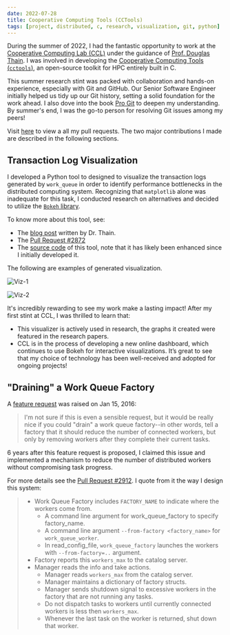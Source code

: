 ```yaml
---
date: 2022-07-28
title: Cooperative Computing Tools (CCTools)
tags: [project, distributed, c, research, visualization, git, python]
---
```


During the summer of 2022, I had the fantastic opportunity to work at the
[Cooperative Computing Lab (CCL)](https://ccl.cse.nd.edu) under the guidance of
[Prof. Douglas Thain](https://engineering.nd.edu/faculty/douglas-thain/). I was
involved in developing the
[Cooperative Computing Tools (`cctools`)](https://github.com/cooperative-computing-lab/cctools),
an open-source toolkit for HPC entirely built in C.

This summer research stint was packed with collaboration and hands-on
experience, especially with Git and GitHub. Our Senior Software Engineer
initially helped us tidy up our Git history, setting a solid foundation for the
work ahead. I also dove into the book [Pro Git](https://git-scm.com/book/en/v2)
to deepen my understanding. By summer's end, I was the go-to person for
resolving Git issues among my peers!

Visit
[here](https://github.com/cooperative-computing-lab/cctools/pulls?q=author:sghuang19)
to view a all my pull requests. The two major contributions I made are described
in the following sections.

## Transaction Log Visualization

I developed a Python tool to designed to visualize the transaction logs
generated by `work_queue` in order to identify performance bottlenecks in the
distributed computing system. Recognizing that `matplotlib` alone was inadequate
for this task, I conducted research on alternatives and decided to utilize the
[`Bokeh` library](https://bokeh.org).

To know more about this tool, see:

- The
  [blog post](https://cclnd.blogspot.com/2022/08/isure-project-visualizing-and-right.html)
  written by Dr. Thain.
- The
  [Pull Request #2872](https://github.com/cooperative-computing-lab/cctools/pull/2872)
- The
  [source code](https://github.com/cooperative-computing-lab/cctools/blob/master/work_queue/src/work_queue_graph_log)
  of this tool, note that it has likely been enhanced since I initially
  developed it.

The following are examples of generated visualization.

![Viz-1](https://blogger.googleusercontent.com/img/b/R29vZ2xl/AVvXsEhhOPvZ06umkKQyENaQvofVYy9y78NJtG8zwpbiTo5sSOzDaZbsKDk26ArIUnPdcWWQngDPrjPTV4TVwEQmuK0FjBYzrGMQoqpIe9aO3zk-ZPmvs0XYQA7kWZt02NhHKWWCnSU9J2zYFACYM1YF887ZuWsxJ8RZPF2WpjITciCBn4YcLuliKA39Mgw3/w400-h199/tasks-lifetime.png)

![Viz-2](https://blogger.googleusercontent.com/img/b/R29vZ2xl/AVvXsEiKtrtqf2hq8RFlREpuQgQOkRp3AVmE4oXMjKvS6TjJi6mNMczxFuXQzVhTbMPiYicOo3-xzpV_uwVv_2qw5vtG5dGeyJJKFLw5X1hsbP6FTqlr-pY3VNYUcobztJfyE7QZwhQ4W9xOxRN09AH8ijDzKhfQWTnHRxQxWSB_yjrouYmIFjhU8Xr3s673/w400-h199/worker-lifetime.png)

It's incredibly rewarding to see my work make a lasting impact! After my first
stint at CCL, I was thrilled to learn that:

- This visualizer is actively used in research, the graphs it created were
  featured in the research papers.
- CCL is in the process of developing a new online dashboard, which continues to
  use Bokeh for interactive visualizations. It’s great to see that my choice of
  technology has been well-received and adopted for ongoing projects!

## "Draining" a Work Queue Factory

A
[feature request](https://github.com/cooperative-computing-lab/cctools/issues/1099)
was raised on Jan 15, 2016:

> I'm not sure if this is even a sensible request, but it would be really nice
> if you could "drain" a work queue factory--in other words, tell a factory that
> it should reduce the number of connected workers, but only by removing workers
> after they complete their current tasks.

6 years after this feature request is proposed, I claimed this issue and
implemented a mechanism to reduce the number of distributed workers without
compromising task progress.

For more details see the
[Pull Request #2912](https://github.com/cooperative-computing-lab/cctools/pull/2912).
I quote from it the way I design this system:

> - Work Queue Factory includes `FACTORY_NAME` to indicate where the workers
>   come from.
>   - A command line argument for work_queue_factory to specify factory_name.
>   - A command line argument `--from-factory <factory_name>` for
>     `work_queue_worker`.
>   - In read_config_file, `work_queue_factory` launches the workers with
>     `--from-factory=..` argument.
> - Factory reports this `workers_max` to the catalog server.
> - Manager reads the info and take actions.
>   - Manager reads `workers_max` from the catalog server.
>   - Manager maintains a dictionary of factory structs.
>   - Manager sends shutdown signal to excessive workers in the factory that are
>     not running any tasks.
>   - Do not dispatch tasks to workers until currently connected workers is less
>     then `workers_max`.
>   - Whenever the last task on the worker is returned, shut down that worker.
